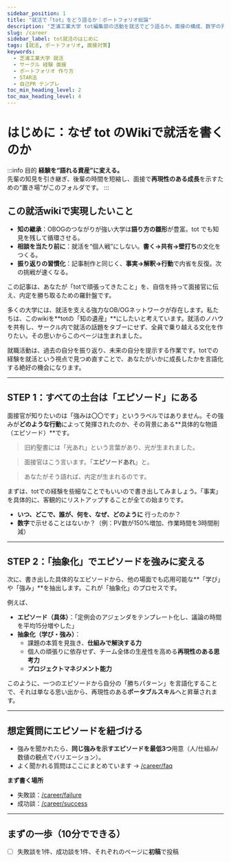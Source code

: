 ```yaml
---
sidebar_position: 1
title: "就活で「tot」をどう語るか｜ポートフォリオ総論"
description: "芝浦工業大学 tot編集部の活動を就活でどう語るか。面接の構成、数字の見せ方、自己紹介テンプレ、逆質問、NG例までを実務視点で整理。"
slug: /career
sidebar_label: tot就活のはじめに
tags: [就活, ポートフォリオ, 面接対策]
keywords:
  - 芝浦工業大学 就活
  - サークル 経験 面接
  - ポートフォリオ 作り方
  - STAR法
  - 自己PR テンプレ
toc_min_heading_level: 2
toc_max_heading_level: 4
---
```


# はじめに：なぜ tot のWikiで就活を書くのか

:::info 目的
**経験を“語れる資産”に変える。**  
先輩の知見を引き継ぎ、後輩の時間を短縮し、面接で**再現性のある成長**を示すための“置き場”がこのフォルダです。
:::

## この就活wikiで実現したいこと

- **知の継承**：OBOGのつながりが強い大学は**語り方の雛形**が豊富。tot でも知見を残して循環させる。  
- **相談を当たり前に**：就活を“個人戦”にしない。**書く→共有→壁打ち**の文化をつくる。  
- **振り返りの習慣化**：記事制作と同じく、**事実→解釈→行動**で内省を反復。次の挑戦が速くなる。



この記事は、あなたが「totで頑張ってきたこと」を、自信を持って面接官に伝え、内定を勝ち取るための羅針盤です。

多くの大学には、就活を支える強力なOB/OGネットワークが存在します。私たちは、このwikiを**totの「知の遺産」**にしたいと考えています。就活のノハウを共有し、サークル内で就活の話題をタブーにせず、全員で乗り越える文化を作りたい。その思いからこのページは生まれました。

就職活動は、過去の自分を振り返り、未来の自分を提示する作業です。totでの経験を就活という視点で見つめ直すことで、あなたがいかに成長したかを言語化する絶好の機会になります。

---

## STEP 1：すべての土台は「エピソード」にある

面接官が知りたいのは「強みは〇〇です」というラベルではありません。その強みが**どのような行動**によって発揮されたのか、その背景にある**具体的な物語（エピソード）**です。

> 旧約聖書には「光あれ」という言葉があり、光が生まれました。

> 面接官はこう言います。「**エピソードあれ**」と。

> あなたがそう語れば、内定が生まれるのです。

まずは、totでの経験を些細なことでもいいので書き出してみましょう。「事実」を具体的に、客観的にリストアップすることが全ての始まりです。

- **いつ、どこで、誰が、何を、なぜ、どのように** 行ったのか？
- **数字**で示せることはないか？（例：PV数が150%増加、作業時間を3時間削減）

---

## STEP 2：「抽象化」でエピソードを強みに変える

次に、書き出した具体的なエピソードから、他の場面でも応用可能な**「学び」や「強み」**を抽出します。これが「抽象化」のプロセスです。

例えば、

- **エピソード（具体）**：「定例会のアジェンダをテンプレート化し、議論の時間を平均15分増やした」
- **抽象化（学び・強み）**：
    - 課題の本質を見抜き、**仕組みで解決する力**
    - 個人の頑張りに依存せず、チーム全体の生産性を高める**再現性のある思考力**
    - **プロジェクトマネジメント能力**

このように、一つのエピソードから自分の「勝ちパターン」を言語化することで、それは単なる思い出から、再現性のある**ポータブルスキル**へと昇華されます。

---

## 想定質問にエピソードを紐づける

- 強みを聞かれたら、**同じ強みを示すエピソードを最低3つ**用意（人/仕組み/数値の観点でバリエーション）。  
- よく聞かれる質問はここにまとめています → [/career/faq](/docs/career/faq)

**まず書く場所**  
- 失敗談：[/career/failure](/docs/career/failure)  
- 成功談：[/career/success](/docs/career/success)

---

## まずの一歩（10分でできる）

- [ ] 失敗談を1件、成功談を1件、それぞれのページに**初稿**で投稿  